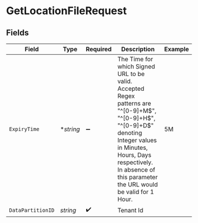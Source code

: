 # GetLocationFileRequest


## Fields

| Field                                                                                                                                                                                                                                      | Type                                                                                                                                                                                                                                       | Required                                                                                                                                                                                                                                   | Description                                                                                                                                                                                                                                | Example                                                                                                                                                                                                                                    |
| ------------------------------------------------------------------------------------------------------------------------------------------------------------------------------------------------------------------------------------------ | ------------------------------------------------------------------------------------------------------------------------------------------------------------------------------------------------------------------------------------------ | ------------------------------------------------------------------------------------------------------------------------------------------------------------------------------------------------------------------------------------------ | ------------------------------------------------------------------------------------------------------------------------------------------------------------------------------------------------------------------------------------------ | ------------------------------------------------------------------------------------------------------------------------------------------------------------------------------------------------------------------------------------------ |
| `ExpiryTime`                                                                                                                                                                                                                               | **string*                                                                                                                                                                                                                                  | :heavy_minus_sign:                                                                                                                                                                                                                         | The Time for which Signed URL to be valid. Accepted Regex patterns are "^[0-9]+M$", "^[0-9]+H$", "^[0-9]+D$" denoting Integer values in Minutes, Hours, Days respectively. In absence of this parameter the URL would be valid for 1 Hour. | 5M                                                                                                                                                                                                                                         |
| `DataPartitionID`                                                                                                                                                                                                                          | *string*                                                                                                                                                                                                                                   | :heavy_check_mark:                                                                                                                                                                                                                         | Tenant Id                                                                                                                                                                                                                                  |                                                                                                                                                                                                                                            |